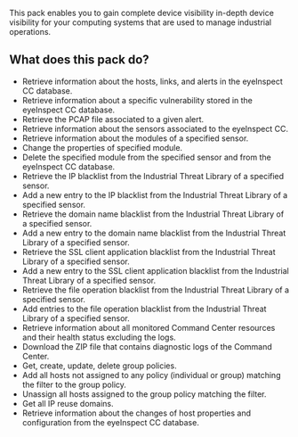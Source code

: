 This pack enables you to gain complete device visibility in-depth device visibility for your computing systems that are used to manage industrial operations.

## What does this pack do?

- Retrieve information about the hosts, links, and alerts in the eyeInspect CC database.
- Retrieve information about a specific vulnerability stored in the eyeInspect CC database.
- Retrieve the PCAP file associated to a given alert.
- Retrieve information about the sensors associated to the eyeInspect CC.
- Retrieve information about the modules of a specified sensor.
- Change the properties of specified module.
- Delete the specified module from the specified sensor and from the eyeInspect CC database.
- Retrieve the IP blacklist from the Industrial Threat Library of a specified sensor.
- Add a new entry to the IP blacklist from the Industrial Threat Library of a specified sensor.
- Retrieve the domain name blacklist from the Industrial Threat Library of a specified sensor.
- Add a new entry to the domain name blacklist from the Industrial Threat Library of a specified sensor.
- Retrieve the SSL client application blacklist from the Industrial Threat Library of a specified sensor.
- Add a new entry to the SSL client application blacklist from the Industrial Threat Library of a specified sensor.
- Retrieve the file operation blacklist from the Industrial Threat Library of a specified sensor.
- Add entries to the file operation blacklist from the Industrial Threat Library of a specified sensor.
- Retrieve information about all monitored Command Center resources and their health status excluding the logs.
- Download the ZIP file that contains diagnostic logs of the Command Center.
- Get, create, update, delete group policies.
- Add all hosts not assigned to any policy (individual or group) matching the filter to the group policy.
- Unassign all hosts assigned to the group policy matching the filter.
- Get all IP reuse domains.
- Retrieve information about the changes of host properties and configuration from the eyeInspect CC database.
